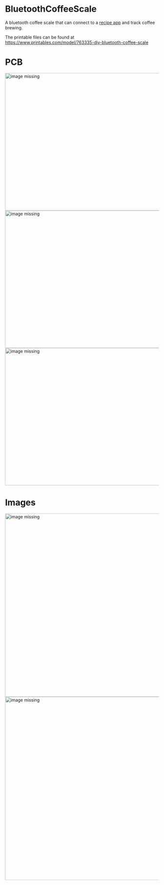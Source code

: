 # BluetoothCoffeeScale
A bluetooth coffee scale that can connect to a [recipe app](https://github.com/AndrewKlement/Recipe) and track coffee brewing. 

The printable files can be found at 
https://www.printables.com/model/763335-diy-bluetooth-coffee-scale

# PCB
<a href="https://github.com/AndrewKlement/BluetoothCoffeeScale/assets/104044603/926dc91b-4a7d-49a8-b9fd-27c66a3c3d6e" target="_blank">
        <img src='https://github.com/AndrewKlement/BluetoothCoffeeScale/assets/104044603/926dc91b-4a7d-49a8-b9fd-27c66a3c3d6e' width='650px' height='450px' alt='image missing' /> </a>

<a href="https://github.com/AndrewKlement/BluetoothCoffeeScale/assets/104044603/13dd6ade-1279-498f-b7d4-27611ea70281" target="_blank">
        <img src='https://github.com/AndrewKlement/BluetoothCoffeeScale/assets/104044603/13dd6ade-1279-498f-b7d4-27611ea70281' width='650px' height='450px' alt='image missing' /> </a>

<a href="https://github.com/AndrewKlement/BluetoothCoffeeScale/assets/104044603/76e948a8-e026-444a-9f98-44f5b6cc3408" target="_blank">
        <img src='https://github.com/AndrewKlement/BluetoothCoffeeScale/assets/104044603/76e948a8-e026-444a-9f98-44f5b6cc3408' width='650px' height='450px' alt='image missing' /> </a>

# Images
<a href="https://github.com/AndrewKlement/BluetoothCoffeeScale/assets/104044603/61a8941a-3d53-4931-b057-033ae30e1f99" target="_blank">
        <img src='https://github.com/AndrewKlement/BluetoothCoffeeScale/assets/104044603/61a8941a-3d53-4931-b057-033ae30e1f99' width='600px' alt='image missing' /> </a>

<a href="https://github.com/AndrewKlement/BluetoothCoffeeScale/assets/104044603/539ea249-a03c-4785-a80e-a41a9cfdc55d" target="_blank">
        <img src='https://github.com/AndrewKlement/BluetoothCoffeeScale/assets/104044603/539ea249-a03c-4785-a80e-a41a9cfdc55d' width='600px' alt='image missing' /> </a>
